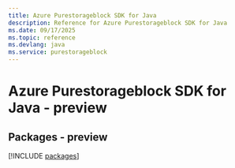 ```yaml
---
title: Azure Purestorageblock SDK for Java
description: Reference for Azure Purestorageblock SDK for Java
ms.date: 09/17/2025
ms.topic: reference
ms.devlang: java
ms.service: purestorageblock
---
```

# Azure Purestorageblock SDK for Java - preview
## Packages - preview
[!INCLUDE [packages](purestorageblock-index.md)]
